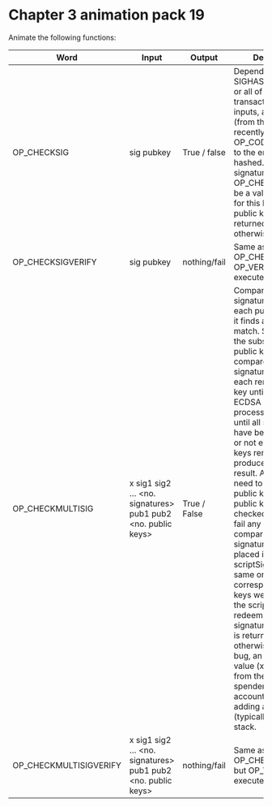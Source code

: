 # Chapter 3 animation pack 19

Animate the following functions:

<table><thead><tr><th width="214">Word</th><th width="159">Input</th><th width="123">Output</th><th>Description</th></tr></thead><tbody><tr><td>OP_CHECKSIG</td><td>sig pubkey</td><td>True / false</td><td>Depending on the SIGHASH flag, some or all of the transaction's outputs, inputs, and script (from the most recently-executed OP_CODESEPARATOR to the end) are hashed. The signature used by OP_CHECKSIG must be a valid signature for this hash and public key. If it is, 1 is returned, 0 otherwise.</td></tr><tr><td>OP_CHECKSIGVERIFY</td><td>sig pubkey</td><td>nothing/fail</td><td>Same as OP_CHECKSIG, but OP_VERIFY is executed afterward.</td></tr><tr><td>OP_CHECKMULTISIG</td><td>x sig1 sig2 … &#x3C;no. signatures> pub1 pub2 &#x3C;no. public keys></td><td>True / False</td><td>Compares the first signature against each public key until it finds an ECDSA match. Starting with the subsequent public key, it compares the second signature against each remaining public key until it finds an ECDSA match. The process is repeated until all signatures have been checked or not enough public keys remain to produce a successful result. All signatures need to match a public key. Because public keys are not checked again if they fail any signature comparison, signatures must be placed in the scriptSig using the same order as their corresponding public keys were placed in the scriptPubKey or redeemScript. If all signatures are valid, 1 is returned, 0 otherwise. Due to a bug, an extra unused value (x) is removed from the stack. Script spenders must account for this by adding a junk value (typically zero) to the stack.</td></tr><tr><td>OP_CHECKMULTISIGVERIFY</td><td>x sig1 sig2 … &#x3C;no. signatures> pub1 pub2 &#x3C;no. public keys></td><td>nothing/fail</td><td>Same as OP_CHECKMULTISIG, but OP_VERIFY is executed afterward.</td></tr></tbody></table>
